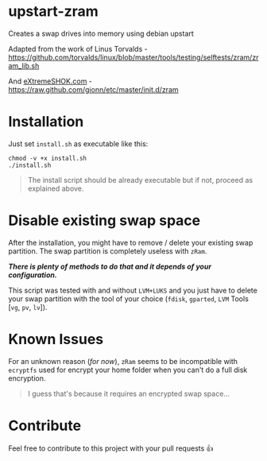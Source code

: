 # upstart-zram

Creates a swap drives into memory using debian upstart

Adapted from the work of Linus Torvalds - https://github.com/torvalds/linux/blob/master/tools/testing/selftests/zram/zram_lib.sh

And [eXtremeSHOK.com](https://extremeshok.com/) - https://raw.github.com/gionn/etc/master/init.d/zram

# Installation

Just set `install.sh` as executable like this:

```shell
chmod -v +x install.sh
./install.sh
```

> The install script should be already executable but if not, proceed as explained above.

# Disable existing swap space

After the installation, you might have to remove / delete your existing swap partition. The swap partition is completely useless with `zRam`.

__*There is plenty of methods to do that and it depends of your configuration.*__

This script was tested with and without `LVM+LUKS` and you just have to delete your swap partition with the tool of your choice (`fdisk`, `gparted`, `LVM` Tools [`vg`, `pv`, `lv`]).

# Known Issues

For an unknown reason (*for now*), `zRam` seems to be incompatible with `ecryptfs` used for encrypt your home folder when you can't do a full disk encryption.

> I guess that's because it requires an encrypted swap space...

# Contribute

Feel free to contribute to this project with your pull requests :+1:
